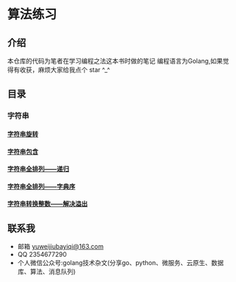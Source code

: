 # 算法练习

## 介绍
本仓库的代码为笔者在学习编程之法这本书时做的笔记
编程语言为Golang,如果觉得有收获，麻烦大家给我点个 star ^_^

## 目录
### 字符串
#### [字符串旋转](https://gitee.com/yuweiwuyazi/bianchengzhuji/tree/master/tstring)
#### [字符串包含](https://gitee.com/yuweiwuyazi/bianchengzhuji/tree/master/tstring/demo3)
#### [字符串全排列——递归](https://gitee.com/yuweiwuyazi/bianchengzhuji/tree/master/tstring/demo4)
#### [字符串全排列——字典序](https://gitee.com/yuweiwuyazi/bianchengzhuji/tree/master/tstring/demo5)
#### [字符串转换整数——解决溢出](https://gitee.com/yuweiwuyazi/bianchengzhuji/tree/master/tstring/demo6)

## 联系我
- 邮箱 yuweijiubayiqi@163.com
- QQ  2354677290
- 个人微信公众号:golang技术杂文(分享go、python、微服务、云原生、数据库、算法、消息队列)
